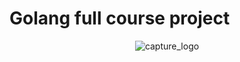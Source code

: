 # Golang full course project

<p align="center">
    <img src="C:\Users\leque\booking-app\Capture d’écran 2024-11-08 204000.png" alt="capture_logo">
</p>